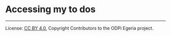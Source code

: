 <!-- SPDX-License-Identifier: CC-BY-4.0 -->
<!-- Copyright Contributors to the ODPi Egeria project. -->

# Accessing my to dos




----
License: [CC BY 4.0](https://creativecommons.org/licenses/by/4.0/),
Copyright Contributors to the ODPi Egeria project.